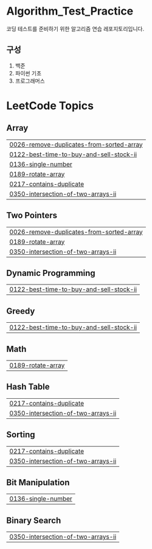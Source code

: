 # Algorithm_Test_Practice
코딩 테스트를 준비하기 위한 알고리즘 연습 레포지토리입니다.

## 구성
1. 백준
2. 파이썬 기초
3. 프로그래머스
<!---LeetCode Topics Start-->
# LeetCode Topics
## Array
|  |
| ------- |
| [0026-remove-duplicates-from-sorted-array](https://github.com/harvartz/AlgorithmPractice/tree/master/0026-remove-duplicates-from-sorted-array) |
| [0122-best-time-to-buy-and-sell-stock-ii](https://github.com/harvartz/AlgorithmPractice/tree/master/0122-best-time-to-buy-and-sell-stock-ii) |
| [0136-single-number](https://github.com/harvartz/AlgorithmPractice/tree/master/0136-single-number) |
| [0189-rotate-array](https://github.com/harvartz/AlgorithmPractice/tree/master/0189-rotate-array) |
| [0217-contains-duplicate](https://github.com/harvartz/AlgorithmPractice/tree/master/0217-contains-duplicate) |
| [0350-intersection-of-two-arrays-ii](https://github.com/harvartz/AlgorithmPractice/tree/master/0350-intersection-of-two-arrays-ii) |
## Two Pointers
|  |
| ------- |
| [0026-remove-duplicates-from-sorted-array](https://github.com/harvartz/AlgorithmPractice/tree/master/0026-remove-duplicates-from-sorted-array) |
| [0189-rotate-array](https://github.com/harvartz/AlgorithmPractice/tree/master/0189-rotate-array) |
| [0350-intersection-of-two-arrays-ii](https://github.com/harvartz/AlgorithmPractice/tree/master/0350-intersection-of-two-arrays-ii) |
## Dynamic Programming
|  |
| ------- |
| [0122-best-time-to-buy-and-sell-stock-ii](https://github.com/harvartz/AlgorithmPractice/tree/master/0122-best-time-to-buy-and-sell-stock-ii) |
## Greedy
|  |
| ------- |
| [0122-best-time-to-buy-and-sell-stock-ii](https://github.com/harvartz/AlgorithmPractice/tree/master/0122-best-time-to-buy-and-sell-stock-ii) |
## Math
|  |
| ------- |
| [0189-rotate-array](https://github.com/harvartz/AlgorithmPractice/tree/master/0189-rotate-array) |
## Hash Table
|  |
| ------- |
| [0217-contains-duplicate](https://github.com/harvartz/AlgorithmPractice/tree/master/0217-contains-duplicate) |
| [0350-intersection-of-two-arrays-ii](https://github.com/harvartz/AlgorithmPractice/tree/master/0350-intersection-of-two-arrays-ii) |
## Sorting
|  |
| ------- |
| [0217-contains-duplicate](https://github.com/harvartz/AlgorithmPractice/tree/master/0217-contains-duplicate) |
| [0350-intersection-of-two-arrays-ii](https://github.com/harvartz/AlgorithmPractice/tree/master/0350-intersection-of-two-arrays-ii) |
## Bit Manipulation
|  |
| ------- |
| [0136-single-number](https://github.com/harvartz/AlgorithmPractice/tree/master/0136-single-number) |
## Binary Search
|  |
| ------- |
| [0350-intersection-of-two-arrays-ii](https://github.com/harvartz/AlgorithmPractice/tree/master/0350-intersection-of-two-arrays-ii) |
<!---LeetCode Topics End-->